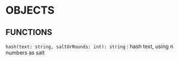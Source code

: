 # OBJECTS

## FUNCTIONS
`hash(text: string, saltOrRounds: int): string` : hash text, using n numbers as salt  